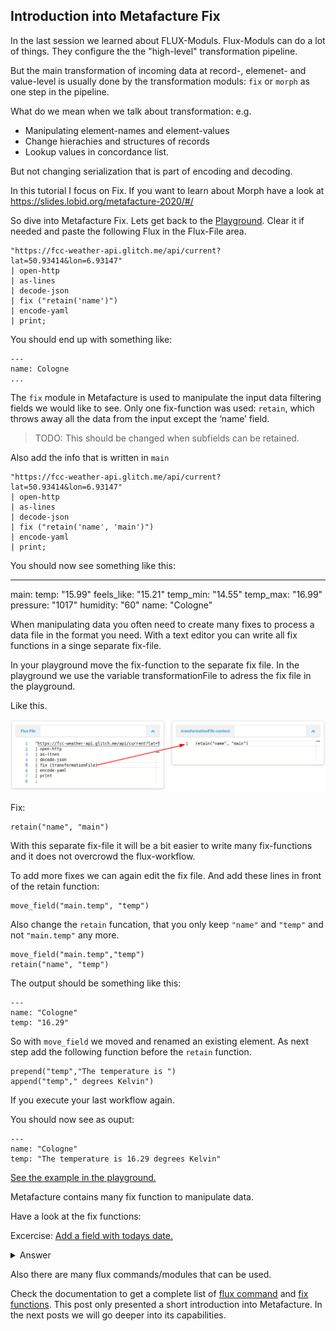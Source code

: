 ## Introduction into Metafacture Fix

In the last session we learned about FLUX-Moduls.
Flux-Moduls can do a lot of things. They configure the the "high-level" transformation pipeline.

But the main transformation of incoming data at record-, elemenet- and value-level is usually done by the transformation moduls: `fix` or `morph` as one step in the pipeline.

What do we mean when we talk about transformation:
e.g.
 * Manipulating element-names and element-values
 * Change hierachies and structures of records
 * Lookup values in concordance list. 

But not changing serialization that is part of encoding and decoding.

In this tutorial I focus on Fix. If you want to learn about Morph have a look at https://slides.lobid.org/metafacture-2020/#/

So dive into Metafacture Fix. Lets get back to the [Playground](https://metafacture.org/playground/?flux=%22https%3A//fcc-weather-api.glitch.me/api/current%3Flat%3D50.93414%26lon%3D6.93147%22%0A%7C+open-http%0A%7C+as-lines%0A%7C+decode-json%0A%7C+fix+%28%22retain%28%27name%27%29%22%29%0A%7C+encode-yaml%0A%7C+print%0A%3B). Clear it if needed and paste the following Flux in the Flux-File area.

```
"https://fcc-weather-api.glitch.me/api/current?lat=50.93414&lon=6.93147"
| open-http
| as-lines
| decode-json
| fix ("retain('name')")
| encode-yaml
| print;
```

You should end up with something like:

```
---
name: Cologne
...
```

The `fix` module in Metafacture is used to manipulate the input data filtering fields we would like to see. Only one fix-function was used: `retain`, which throws away all the data from the input except the ‘name’ field.

> TODO: This should be changed when subfields can be retained.

Also add the info that is written in `main`


```
"https://fcc-weather-api.glitch.me/api/current?lat=50.93414&lon=6.93147"
| open-http
| as-lines
| decode-json
| fix ("retain('name', 'main')")
| encode-yaml
| print;
```

You should now see something like this:

---
main:
  temp: "15.99"
  feels_like: "15.21"
  temp_min: "14.55"
  temp_max: "16.99"
  pressure: "1017"
  humidity: "60"
name: "Cologne"

When manipulating data you often need to create many fixes to process a data file in the format you need. With a text editor you can write all fix functions in a singe separate fix-file.

In your playground move the fix-function to the separate fix file. In the playground we use the variable transformationFile
to adress the fix file in the playground.

Like this.

![image](images/03_image_01.png)

Fix:
```
retain("name", "main")
```

With this separate fix-file it will be a bit easier to write many fix-functions and it does not overcrowd the flux-workflow.

To add more fixes we can again edit the fix file. 
And add these lines in front of the retain function:

```
move_field("main.temp", "temp")
```

Also change the `retain` funcation, that you only keep `"name"` and `"temp"` and not `"main.temp"` any more.

```
move_field("main.temp","temp")
retain("name", "temp")
```

The output should be something like this:

```
---
name: "Cologne"
temp: "16.29"
```

So with `move_field` we moved and renamed an existing element.
As next step add the following function before the `retain` function.

```
prepend("temp","The temperature is ")
append("temp"," degrees Kelvin")
```

If you execute your last workflow again.

You should now see as ouput:

```
---
name: "Cologne"
temp: "The temperature is 16.29 degrees Kelvin"
```

[See the example in the playground.](https://metafacture.org/playground/?flux=%22https%3A//fcc-weather-api.glitch.me/api/current%3Flat%3D50.93414%26lon%3D6.93147%22%0A%7C+open-http%0A%7C+as-lines%0A%7C+decode-json%0A%7C+fix+%28transformationFile%29%0A%7C+encode-yaml%0A%7C+print%0A%3B&transformation=move_field%28%22main.temp%22%2C%22temp%22%29%0Aprepend%28%22temp%22%2C%22The+temperature+is+%22%29%0Aappend%28%22temp%22%2C%22+degrees+Kelvin%22%29%0Aretain%28%22name%22%2C+%22temp%22%29)

Metafacture contains many fix function to manipulate data.

Have a look at the fix functions:

Excercise: [Add a field with todays date.](https://metafacture.org/playground/?flux=%22https%3A//fcc-weather-api.glitch.me/api/current%3Flat%3D50.93414%26lon%3D6.93147%22%0A%7C+open-http%0A%7C+as-lines%0A%7C+decode-json%0A%7C+fix+%28transformationFile%29%0A%7C+encode-yaml%0A%7C+print%0A%3B&transformation=move_field%28%22main.temp%22%2C%22temp%22%29%0Aprepend%28%22temp%22%2C%22The+temperature+is+%22%29%0Aappend%28%22temp%22%2C%22+degrees+Kelvin%22%29%0A...%28%22time%22%2C%22...%22%29%0Aretain%28%22name%22%2C+%22temp%22%2C%22...%22%29)

<details>
<summary>Answer</summary>
[See here](https://metafacture.org/playground/?flux=%22https%3A//fcc-weather-api.glitch.me/api/current%3Flat%3D50.93414%26lon%3D6.93147%22%0A%7C+open-http%0A%7C+as-lines%0A%7C+decode-json%0A%7C+fix+%28transformationFile%29%0A%7C+encode-yaml%0A%7C+print%0A%3B&transformation=move_field%28%22main.temp%22%2C%22temp%22%29%0Aprepend%28%22temp%22%2C%22The+temperature+is+%22%29%0Aappend%28%22temp%22%2C%22+degrees+Kelvin%22%29%0Aadd_field%28%22time%22%2C%222023-11-11%22%29%0Aretain%28%22name%22%2C+%22temp%22%2C%22time%22%29)

or [use timestamp](https://metafacture.org/playground/?flux=%22https%3A//fcc-weather-api.glitch.me/api/current%3Flat%3D50.93414%26lon%3D6.93147%22%0A%7C+open-http%0A%7C+as-lines%0A%7C+decode-json%0A%7C+fix+%28transformationFile%29%0A%7C+encode-yaml%0A%7C+print%0A%3B&transformation=move_field%28%22main.temp%22%2C%22temp%22%29%0Aprepend%28%22temp%22%2C%22The+temperature+is+%22%29%0Aappend%28%22temp%22%2C%22+degrees+Kelvin%22%29%0Atimestamp%28%22time%22%2Cformat%3A%22yyyy-MM-dd%27T%27HH%3Amm%3Ass%22%2C+timezone%3A%22Europe/Berlin%22%29%0Aretain%28%22name%22%2C+%22temp%22%2C%22time%22%29)
</details>

Also there are many flux commands/modules that can be used.

Check the documentation to get a complete list of [flux command](https://github.com/metafacture/metafacture-documentation/blob/master/flux-commands.md) and [fix functions](https://github.com/metafacture/metafacture-documentation/blob/master/Fix-function-and-Cookbook.md#functions). This post only presented a short introduction into Metafacture. In the next posts we will go deeper into its capabilities.

